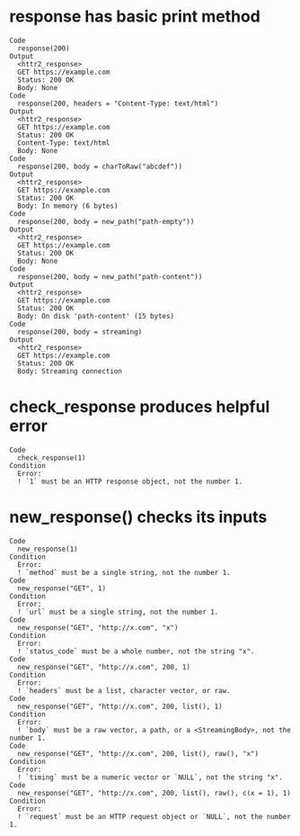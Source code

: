 # response has basic print method

    Code
      response(200)
    Output
      <httr2_response>
      GET https://example.com
      Status: 200 OK
      Body: None
    Code
      response(200, headers = "Content-Type: text/html")
    Output
      <httr2_response>
      GET https://example.com
      Status: 200 OK
      Content-Type: text/html
      Body: None
    Code
      response(200, body = charToRaw("abcdef"))
    Output
      <httr2_response>
      GET https://example.com
      Status: 200 OK
      Body: In memory (6 bytes)
    Code
      response(200, body = new_path("path-empty"))
    Output
      <httr2_response>
      GET https://example.com
      Status: 200 OK
      Body: None
    Code
      response(200, body = new_path("path-content"))
    Output
      <httr2_response>
      GET https://example.com
      Status: 200 OK
      Body: On disk 'path-content' (15 bytes)
    Code
      response(200, body = streaming)
    Output
      <httr2_response>
      GET https://example.com
      Status: 200 OK
      Body: Streaming connection

# check_response produces helpful error

    Code
      check_response(1)
    Condition
      Error:
      ! `1` must be an HTTP response object, not the number 1.

# new_response() checks its inputs

    Code
      new_response(1)
    Condition
      Error:
      ! `method` must be a single string, not the number 1.
    Code
      new_response("GET", 1)
    Condition
      Error:
      ! `url` must be a single string, not the number 1.
    Code
      new_response("GET", "http://x.com", "x")
    Condition
      Error:
      ! `status_code` must be a whole number, not the string "x".
    Code
      new_response("GET", "http://x.com", 200, 1)
    Condition
      Error:
      ! `headers` must be a list, character vector, or raw.
    Code
      new_response("GET", "http://x.com", 200, list(), 1)
    Condition
      Error:
      ! `body` must be a raw vector, a path, or a <StreamingBody>, not the number 1.
    Code
      new_response("GET", "http://x.com", 200, list(), raw(), "x")
    Condition
      Error:
      ! `timing` must be a numeric vector or `NULL`, not the string "x".
    Code
      new_response("GET", "http://x.com", 200, list(), raw(), c(x = 1), 1)
    Condition
      Error:
      ! `request` must be an HTTP request object or `NULL`, not the number 1.

